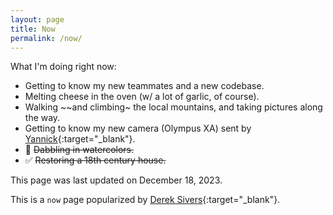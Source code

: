 ```yaml
---
layout: page
title: Now
permalink: /now/
---
```


What I'm doing right now:

- Getting to know my new teammates and a new codebase.
- Melting cheese in the oven (w/ a lot of garlic, of course).
- Walking ~~and climbing~ the local mountains, and taking pictures along the way.
- Getting to know my new camera (Olympus XA) sent by [Yannick](https://yannickschutz.com/){:target="\_blank"}.
- 🫣 ~~Dabbling in watercolors.~~
- ✅ ~~Restoring a 18th century house.~~

This page was last updated on December 18, 2023.

This is a `now` page popularized by [Derek Sivers](https://sivers.org/now){:target="\_blank"}.
